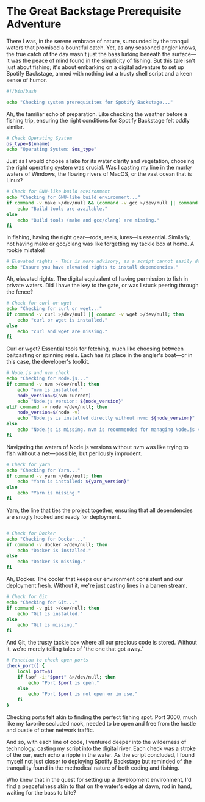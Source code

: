 # The Great Backstage Prerequisite Adventure

There I was, in the serene embrace of nature, surrounded by the tranquil waters that promised a bountiful catch. Yet, as any seasoned angler knows, the true catch of the day wasn't just the bass lurking beneath the surface—it was the peace of mind found in the simplicity of fishing. But this tale isn't just about fishing; it's about embarking on a digital adventure to set up Spotify Backstage, armed with nothing but a trusty shell script and a keen sense of humor.


```bash
#!/bin/bash

echo "Checking system prerequisites for Spotify Backstage..."
```
Ah, the familiar echo of preparation. Like checking the weather before a fishing trip, ensuring the right conditions for Spotify Backstage felt oddly similar.


```bash
# Check Operating System
os_type=$(uname)
echo "Operating System: $os_type"
```
Just as I would choose a lake for its water clarity and vegetation, choosing the right operating system was crucial. Was I casting my line in the murky waters of Windows, the flowing rivers of MacOS, or the vast ocean that is Linux?


```bash
# Check for GNU-like build environment
echo "Checking for GNU-like build environment..."
if command -v make >/dev/null && (command -v gcc >/dev/null || command -v clang >/dev/null); then
    echo "Build tools are available."
else
    echo "Build tools (make and gcc/clang) are missing."
fi
```
In fishing, having the right gear—rods, reels, lures—is essential. Similarly, not having make or gcc/clang was like forgetting my tackle box at home. A rookie mistake!


```bash
# Elevated rights - This is more advisory, as a script cannot easily determine if it has rights to install dependencies
echo "Ensure you have elevated rights to install dependencies."
```
Ah, elevated rights. The digital equivalent of having permission to fish in private waters. Did I have the key to the gate, or was I stuck peering through the fence?


```bash
# Check for curl or wget
echo "Checking for curl or wget..."
if command -v curl >/dev/null || command -v wget >/dev/null; then
    echo "curl or wget is installed."
else
    echo "curl and wget are missing."
fi
```
Curl or wget? Essential tools for fetching, much like choosing between baitcasting or spinning reels. Each has its place in the angler's boat—or in this case, the developer's toolkit.

```bash
# Node.js and nvm check
echo "Checking for Node.js..."
if command -v nvm >/dev/null; then
    echo "nvm is installed."
    node_version=$(nvm current)
    echo "Node.js version: ${node_version}"
elif command -v node >/dev/null; then
    node_version=$(node -v)
    echo "Node.js is installed directly without nvm: ${node_version}"
else
    echo "Node.js is missing. nvm is recommended for managing Node.js versions."
fi
```
Navigating the waters of Node.js versions without nvm was like trying to fish without a net—possible, but perilously imprudent.


```bash
# Check for yarn
echo "Checking for Yarn..."
if command -v yarn >/dev/null; then
    echo "Yarn is installed: ${yarn_version}"
else
    echo "Yarn is missing."
fi
```
Yarn, the line that ties the project together, ensuring that all dependencies are snugly hooked and ready for deployment.

```bash

# Check for Docker
echo "Checking for Docker..."
if command -v docker >/dev/null; then
    echo "Docker is installed."
else
    echo "Docker is missing."
fi
```
Ah, Docker. The cooler that keeps our environment consistent and our deployment fresh. Without it, we're just casting lines in a barren stream.


```bash
# Check for Git
echo "Checking for Git..."
if command -v git >/dev/null; then
    echo "Git is installed."
else
    echo "Git is missing."
fi
```
And Git, the trusty tackle box where all our precious code is stored. Without it, we're merely telling tales of "the one that got away."


```bash
# Function to check open ports
check_port() {
    local port=$1
    if lsof -i:"$port" &>/dev/null; then
        echo "Port $port is open."
    else
        echo "Port $port is not open or in use."
    fi
}
```

Checking ports felt akin to finding the perfect fishing spot. Port 3000, much like my favorite secluded nook, needed to be open and free from the hustle and bustle of other network traffic.

And so, with each line of code, I ventured deeper into the wilderness of technology, casting my script into the digital river. Each check was a stroke of the oar, each echo a ripple in the water. As the script concluded, I found myself not just closer to deploying Spotify Backstage but reminded of the tranquility found in the methodical nature of both coding and fishing.

Who knew that in the quest for setting up a development environment, I'd find a peacefulness akin to that on the water's edge at dawn, rod in hand, waiting for the bass to bite?
